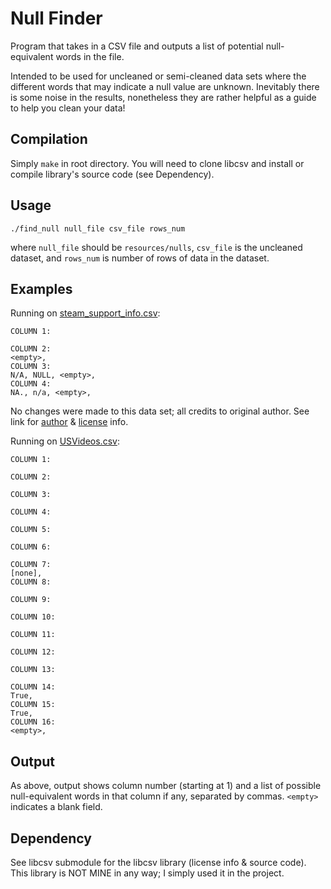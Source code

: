 # Null Finder

Program that takes in a CSV file and outputs a list of potential null-equivalent words in the file.

Intended to be used for uncleaned or semi-cleaned data sets where the different words that may indicate a null value are unknown. Inevitably there is some noise in the results, nonetheless they are rather helpful as a guide to help you clean your data!

## Compilation

Simply `make` in root directory. You will need to clone libcsv and install or compile library's source code (see Dependency).

## Usage

```
./find_null null_file csv_file rows_num
```

where `null_file` should be `resources/nulls`, `csv_file` is the uncleaned dataset, and `rows_num` is number of rows of data in the dataset.

## Examples

Running on [steam_support_info.csv](https://www.kaggle.com/nikdavis/steam-store-games#steam_support_info.csv):

```
COLUMN 1:

COLUMN 2:
<empty>,
COLUMN 3:
N/A, NULL, <empty>,
COLUMN 4:
NA., n/a, <empty>,
```

No changes were made to this data set; all credits to original author. See link for [author](https://www.kaggle.com/nikdavis) & [license](https://creativecommons.org/licenses/by/4.0/) info.

Running on [USVideos.csv](https://www.kaggle.com/datasnaek/youtube-new#USvideos.csv):

```
COLUMN 1:

COLUMN 2:

COLUMN 3:

COLUMN 4:

COLUMN 5:

COLUMN 6:

COLUMN 7:
[none],
COLUMN 8:

COLUMN 9:

COLUMN 10:

COLUMN 11:

COLUMN 12:

COLUMN 13:

COLUMN 14:
True,
COLUMN 15:
True,
COLUMN 16:
<empty>, 
```

## Output

As above, output shows column number (starting at 1) and a list of possible null-equivalent words in that column if any, separated by commas. `<empty>` indicates a blank field.

## Dependency

See libcsv submodule for the libcsv library (license info & source code). This library is NOT MINE in any way; I simply used it in the project.
